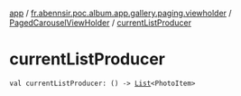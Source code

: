 [app](../../index.md) / [fr.abennsir.poc.album.app.gallery.paging.viewholder](../index.md) / [PagedCarouselViewHolder](index.md) / [currentListProducer](./current-list-producer.md)

# currentListProducer

`val currentListProducer: () -> `[`List`](https://kotlinlang.org/api/latest/jvm/stdlib/kotlin.collections/-list/index.html)`<PhotoItem>`